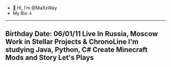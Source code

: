 - 👋 Hi, I’m @MaXxWay
- My Bio ↓
---------
Birthday Date: 06/01/11
Live In Russia, Moscow
Work in Stellar Projects & ChronoLine
I'm studying Java, Python, C#
Create Minecraft Mods and Story Let's Plays
----------
